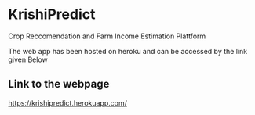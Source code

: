 # KrishiPredict
Crop Reccomendation and Farm Income Estimation Plattform

The web app has been hosted on heroku and can be accessed by the link given Below
## Link to the webpage
https://krishipredict.herokuapp.com/

